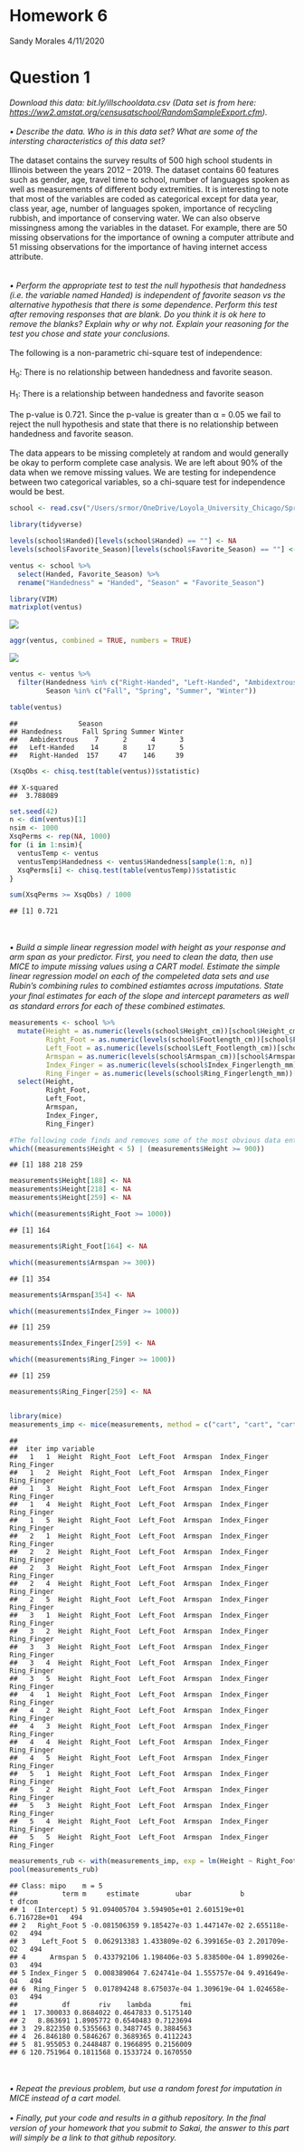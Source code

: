 Homework 6
================
Sandy Morales
4/11/2020

# Question 1

*Download this data: bit.ly/illschooldata.csv (Data set is from here:
<https://ww2.amstat.org/censusatschool/RandomSampleExport.cfm>).*
<br/><br/> *• Describe the data. Who is in this data set? What are some
of the intersting characteristics of this data set?* <br/><br/> The
dataset contains the survey results of 500 high school students in
Illinois between the years 2012 – 2019. The dataset contains 60 features
such as gender, age, travel time to school, number of languages spoken
as well as measurements of different body extremities. It is interesting
to note that most of the variables are coded as categorical except for
data year, class year, age, number of languages spoken, importance of
recycling rubbish, and importance of conserving water. We can also
observe missingness among the variables in the dataset. For example,
there are 50 missing observations for the importance of owning a
computer attribute and 51 missing observations for the importance of
having internet access attribute.  
<br/><br/> *• Perform the appropriate test to test the null hypothesis
that handedness (i.e. the variable named Handed) is independent of
favorite season vs the alternative hypothesis that there is some
dependence. Perform this test after removing responses that are blank.
Do you think it is ok here to remove the blanks? Explain why or why not.
Explain your reasoning for the test you chose and state your
conclusions.* <br/><br/> The following is a non-parametric chi-square
test of independence: <br/><br/> H<sub>0</sub>: There is no relationship
between handedness and favorite season. <br/><br/> H<sub>1</sub>: There
is a relationship between handedness and favorite season <br/><br/> The
p-value is 0.721. Since the p-value is greater than α = 0.05 we fail to
reject the null hypothesis and state that there is no relationship
between handedness and favorite season. <br/><br/> The data appears to
be missing completely at random and would generally be okay to perform
complete case analysis. We are left about 90% of the data when we remove
missing values. We are testing for independence between two categorical
variables, so a chi-square test for independence would be best.

``` r
school <- read.csv("/Users/srmor/OneDrive/Loyola_University_Chicago/Spring_2020/Nonparametric_Statistical_Methods/Lecture_Notes/ill_school_data.csv")

library(tidyverse)

levels(school$Handed)[levels(school$Handed) == ""] <- NA
levels(school$Favorite_Season)[levels(school$Favorite_Season) == ""] <- NA

ventus <- school %>%
  select(Handed, Favorite_Season) %>%
  rename("Handedness" = "Handed", "Season" = "Favorite_Season")

library(VIM)
matrixplot(ventus)
```

![](06_Nonparametric-Homework_files/figure-gfm/unnamed-chunk-1-1.png)<!-- -->

``` r
aggr(ventus, combined = TRUE, numbers = TRUE)
```

![](06_Nonparametric-Homework_files/figure-gfm/unnamed-chunk-1-2.png)<!-- -->

``` r
ventus <- ventus %>%
  filter(Handedness %in% c("Right-Handed", "Left-Handed", "Ambidextrous"), 
         Season %in% c("Fall", "Spring", "Summer", "Winter"))

table(ventus)
```

    ##               Season
    ## Handedness     Fall Spring Summer Winter
    ##   Ambidextrous    7      2      4      3
    ##   Left-Handed    14      8     17      5
    ##   Right-Handed  157     47    146     39

``` r
(XsqObs <- chisq.test(table(ventus))$statistic)
```

    ## X-squared 
    ##  3.788089

``` r
set.seed(42)
n <- dim(ventus)[1]
nsim <- 1000
XsqPerms <- rep(NA, 1000)
for (i in 1:nsim){
  ventusTemp <- ventus 
  ventusTemp$Handedness <- ventus$Handedness[sample(1:n, n)]
  XsqPerms[i] <- chisq.test(table(ventusTemp))$statistic
}

sum(XsqPerms >= XsqObs) / 1000
```

    ## [1] 0.721

<br/><br/> *• Build a simple linear regression model with height as your
response and arm span as your predictor. First, you need to clean the
data, then use MICE to impute missing values using a CART model.
Estimate the simple linear regression model on each of the compeleted
data sets and use Rubin’s combining rules to combined estiamtes across
imputations. State your ﬁnal estimates for each of the slope and
intercept parameters as well as standard errors for each of these
combined estimates.*

``` r
measurements <- school %>%
  mutate(Height = as.numeric(levels(school$Height_cm))[school$Height_cm], 
         Right_Foot = as.numeric(levels(school$Footlength_cm))[school$Footlength_cm],
         Left_Foot = as.numeric(levels(school$Left_Footlength_cm))[school$Left_Footlength_cm], 
         Armspan = as.numeric(levels(school$Armspan_cm))[school$Armspan_cm],
         Index_Finger = as.numeric(levels(school$Index_Fingerlength_mm))[school$Index_Fingerlength_mm],
         Ring_Finger = as.numeric(levels(school$Ring_Fingerlength_mm))[school$Ring_Fingerlength_mm]) %>%
  select(Height,
         Right_Foot,
         Left_Foot,
         Armspan,
         Index_Finger,
         Ring_Finger)

#The following code finds and removes some of the most obvious data entry errors 
which((measurements$Height < 5) | (measurements$Height >= 900))
```

    ## [1] 188 218 259

``` r
measurements$Height[188] <- NA
measurements$Height[218] <- NA
measurements$Height[259] <- NA

which((measurements$Right_Foot >= 1000))
```

    ## [1] 164

``` r
measurements$Right_Foot[164] <- NA

which((measurements$Armspan >= 300))
```

    ## [1] 354

``` r
measurements$Armspan[354] <- NA

which((measurements$Index_Finger >= 1000))
```

    ## [1] 259

``` r
measurements$Index_Finger[259] <- NA

which((measurements$Ring_Finger >= 1000))
```

    ## [1] 259

``` r
measurements$Ring_Finger[259] <- NA


library(mice)
measurements_imp <- mice(measurements, method = c("cart", "cart", "cart", "cart", "cart", "cart"))
```

    ## 
    ##  iter imp variable
    ##   1   1  Height  Right_Foot  Left_Foot  Armspan  Index_Finger  Ring_Finger
    ##   1   2  Height  Right_Foot  Left_Foot  Armspan  Index_Finger  Ring_Finger
    ##   1   3  Height  Right_Foot  Left_Foot  Armspan  Index_Finger  Ring_Finger
    ##   1   4  Height  Right_Foot  Left_Foot  Armspan  Index_Finger  Ring_Finger
    ##   1   5  Height  Right_Foot  Left_Foot  Armspan  Index_Finger  Ring_Finger
    ##   2   1  Height  Right_Foot  Left_Foot  Armspan  Index_Finger  Ring_Finger
    ##   2   2  Height  Right_Foot  Left_Foot  Armspan  Index_Finger  Ring_Finger
    ##   2   3  Height  Right_Foot  Left_Foot  Armspan  Index_Finger  Ring_Finger
    ##   2   4  Height  Right_Foot  Left_Foot  Armspan  Index_Finger  Ring_Finger
    ##   2   5  Height  Right_Foot  Left_Foot  Armspan  Index_Finger  Ring_Finger
    ##   3   1  Height  Right_Foot  Left_Foot  Armspan  Index_Finger  Ring_Finger
    ##   3   2  Height  Right_Foot  Left_Foot  Armspan  Index_Finger  Ring_Finger
    ##   3   3  Height  Right_Foot  Left_Foot  Armspan  Index_Finger  Ring_Finger
    ##   3   4  Height  Right_Foot  Left_Foot  Armspan  Index_Finger  Ring_Finger
    ##   3   5  Height  Right_Foot  Left_Foot  Armspan  Index_Finger  Ring_Finger
    ##   4   1  Height  Right_Foot  Left_Foot  Armspan  Index_Finger  Ring_Finger
    ##   4   2  Height  Right_Foot  Left_Foot  Armspan  Index_Finger  Ring_Finger
    ##   4   3  Height  Right_Foot  Left_Foot  Armspan  Index_Finger  Ring_Finger
    ##   4   4  Height  Right_Foot  Left_Foot  Armspan  Index_Finger  Ring_Finger
    ##   4   5  Height  Right_Foot  Left_Foot  Armspan  Index_Finger  Ring_Finger
    ##   5   1  Height  Right_Foot  Left_Foot  Armspan  Index_Finger  Ring_Finger
    ##   5   2  Height  Right_Foot  Left_Foot  Armspan  Index_Finger  Ring_Finger
    ##   5   3  Height  Right_Foot  Left_Foot  Armspan  Index_Finger  Ring_Finger
    ##   5   4  Height  Right_Foot  Left_Foot  Armspan  Index_Finger  Ring_Finger
    ##   5   5  Height  Right_Foot  Left_Foot  Armspan  Index_Finger  Ring_Finger

``` r
measurements_rub <- with(measurements_imp, exp = lm(Height ~ Right_Foot + Left_Foot + Armspan + Index_Finger + Ring_Finger))
pool(measurements_rub)
```

    ## Class: mipo    m = 5 
    ##           term m     estimate         ubar            b            t dfcom
    ## 1  (Intercept) 5 91.094005704 3.594905e+01 2.601519e+01 6.716728e+01   494
    ## 2   Right_Foot 5 -0.081506359 9.185427e-03 1.447147e-02 2.655118e-02   494
    ## 3    Left_Foot 5  0.062913383 1.433809e-02 6.399165e-03 2.201709e-02   494
    ## 4      Armspan 5  0.433792106 1.198406e-03 5.838500e-04 1.899026e-03   494
    ## 5 Index_Finger 5  0.008389064 7.624741e-04 1.555757e-04 9.491649e-04   494
    ## 6  Ring_Finger 5  0.017894248 8.675037e-04 1.309619e-04 1.024658e-03   494
    ##           df       riv    lambda       fmi
    ## 1  17.300033 0.8684022 0.4647833 0.5175140
    ## 2   8.863691 1.8905772 0.6540483 0.7123694
    ## 3  29.822350 0.5355663 0.3487745 0.3884563
    ## 4  26.846180 0.5846267 0.3689365 0.4112243
    ## 5  81.955053 0.2448487 0.1966895 0.2156009
    ## 6 120.751964 0.1811568 0.1533724 0.1670550

<br/><br/> *• Repeat the previous problem, but use a random forest for
imputation in MICE instead of a cart model.* <br/><br/> *• Finally, put
your code and results in a github repository. In the ﬁnal version of
your homework that you submit to Sakai, the answer to this part will
simply be a link to that github repository.*
